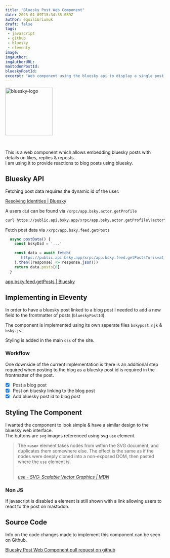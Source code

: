 ```yaml
---
title: "Bluesky Post Web Component"
date: 2025-01-09T15:34:35.089Z
author: equilibriumuk
draft: false
tags:
 - javascript
 - github
 - bluesky
 - eleventy
image:
imgAuthor:
imgAuthorURL:
mastodonPostId:
blueskyPostId:
excerpt: "Web component using the bluesky api to display a single post with count of likes, replies, reposts"
---
```


<p class="text-center">
<img class="inline" src="/media/logos/bluesky.svg" alt="bluesky-logo" width="150px">
</p>

<br/>

This is a web component which allows embedding bluesky posts with details on likes, replies & reposts.<br/>
I am using it to provide reactions to blog posts using bluesky.

## Bluesky API

Fetching post data requires the dynamic id of the user.

<i class="fa fa-link"></i> <a href="https://docs.bsky.app/docs/advanced-guides/resolving-identities" target="_blank" rel="noopener noreferrer">Resolving Identities | Bluesky</a>

A users `did` can be found via `/xrpc/app.bsky.actor.getProfile`

```sh
curl https://public.api.bsky.app/xrpc/app.bsky.actor.getProfile\?actor\=insert-bluesky-name | jq
```

Fetch post data via `/xrpc/app.bsky.feed.getPosts`

```js
  async postData() {
    const bskyDid = '...'

    const data = await fetch(
      `https://public.api.bsky.app/xrpc/app.bsky.feed.getPosts?uris=at://${bskyDid}/app.bsky.feed.post/${this.postId}`
    ).then((response) => response.json())
    return data.posts[0]
  }
```

<i class="fa fa-link"></i> <a href="https://docs.bsky.app/docs/api/app-bsky-feed-get-posts" target="_blank" rel="noopener noreferrer">app.bsky.feed.getPosts | Bluesky</a>

## Implementing in Eleventy

In order to have a bluesky post linked to a blog post I needed to add a new field to the frontmatter of posts (`blueskyPostId`).

The component is implemented using its own seperate files `bskypost.njk` & `bsky.js`.

Styling is added in the main `css` of the site.

### Workflow

One downside of the current implementation is there is an additional step required when posting to the blog as a bluesky post id is required in the frontmatter of the post.

- [x] Post a blog post
- [x] Post on bluesky linking to the blog post
- [x] Add bluesky post id to blog post

## Styling The Component

I wanted the component to look simple & have a similar design to the bluesky web interface.<br/>
The buttons are `svg` images referenced using svg `use` element.

<blockquote><p>The <strong><code>&lt;use&gt;</code></strong> element takes nodes from within the SVG document, and duplicates them somewhere else.
The effect is the same as if the nodes were deeply cloned into a non-exposed DOM, then pasted where the <code>use</code> element is.</p>
<br/>
<cite><i class="fa fa-link"></i> <a href="https://developer.mozilla.org/en-US/docs/Web/SVG/Element/use" target="_blank" rel="noopener noreferrer">use - SVG: Scalable Vector Graphics | MDN</a></cite>
</blockquote>

### Non JS

If javascript is disabled a element is still shown with a link allowing users to react to the post on mastodon.

## Source Code

Info on the code changes made to implement this component can be seen on Github.

<i class="fa fa-code-fork git-fork"></i> <a href="https://github.com/equk/11ty-equk/pull/18" target="_blank" rel="noopener noreferrer">Bluesky Post Web Component pull request on github</a>
